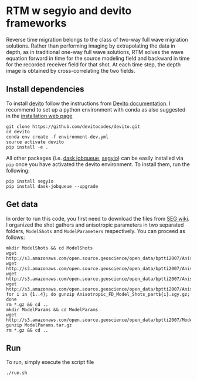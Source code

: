 # RTM w segyio and devito frameworks
Reverse time migration belongs to the class of two-way full wave migration solutions. Rather than performing imaging by extrapolating the data in depth, as in traditional one-way full wave solutions, RTM solves the wave equation forward in time for the source modeling field and backward in time for the recorded receiver field for that shot. At each time step, the depth image is obtained by cross-correlating the two fields. 

## Install dependencies  
To install [devito](https://www.devitoproject.org/) follow the instructions from [Devito documentation](https://www.devitoproject.org/devito/download.html). I recommend to set up a python environment with conda as also suggested in the [installation web page](https://www.devitoproject.org/devito/download.html#conda-environment) 
```
git clone https://github.com/devitocodes/devito.git
cd devito
conda env create -f environment-dev.yml
source activate devito
pip install -e .
```  
All other packages (i.e. [dask jobqueue](https://github.com/dask/dask-jobqueue), [segyio](https://github.com/equinor/segyio)) can be easily installed via `pip` once you have activated the devito environment. To install them, run the following:
```
pip install segyio
pip install dask-jobqueue --upgrade
```

## Get data
In order to run this code, you first need to download the files from [SEG wiki](https://wiki.seg.org/wiki/2007_BP_Anisotropic_Velocity_Benchmark). I organized the shot gathers and anisotropic parameters in two separated folders, `ModelShots` and `ModelParameters` respectively. You can proceed as follows:   
```
mkdir ModelShots && cd ModelShots
wget http://s3.amazonaws.com/open.source.geoscience/open_data/bptti2007/Anisotropic_FD_Model_Shots_part1.sgy.gz
wget http://s3.amazonaws.com/open.source.geoscience/open_data/bptti2007/Anisotropic_FD_Model_Shots_part2.sgy.gz
wget http://s3.amazonaws.com/open.source.geoscience/open_data/bptti2007/Anisotropic_FD_Model_Shots_part3.sgy.gz
wget http://s3.amazonaws.com/open.source.geoscience/open_data/bptti2007/Anisotropic_FD_Model_Shots_part4.sgy.gz
for i in {1..4}; do gunzip Anisotropic_FD_Model_Shots_part${i}.sgy.gz; done
rm *.gz && cd ..
mkdir ModelParams && cd ModelParams
wget http://s3.amazonaws.com/open.source.geoscience/open_data/bptti2007/ModelParams.tar.gz
gunzip ModelParams.tar.gz
rm *.gz && cd ..
```
## Run
To run, simply execute the script file
```
./run.sh
```
